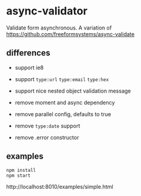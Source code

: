 # async-validator

Validate form asynchronous. A variation of https://github.com/freeformsystems/async-validate

## differences

- support ie8
- support ``type:url`` ``type:email`` ``type:hex``
- support nice nested object validation message

- remove moment and async dependency
- remove parallel config, defaults to true
- remove ``type:date`` support
- remove .error constructor

## examples

```
npm install
npm start
```

http://localhost:8010/examples/simple.html